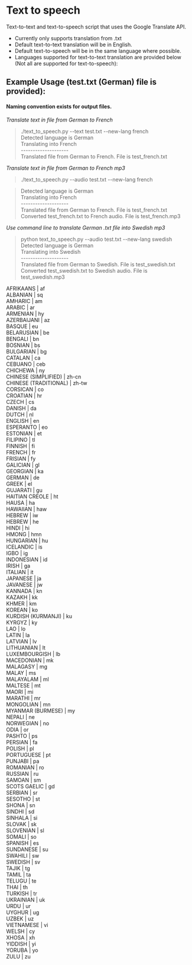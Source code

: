 # Text to speech

 Text-to-text and text-to-speech script that uses the Google Translate API. 



- Currently only supports translation from .txt
- Default text-to-text translation will be in English.
- Default text-to-speech will be in the same language where possible.
- Languages supported for text-to-text translation are provided below (Not all are supported for text-to-speech):

## Example Usage (test.txt (German) file is provided):

#### Naming convention exists for output files.



*Translate text in file from German to French*

> ./text_to_speech.py --text test.txt --new-lang french <br>
>Detected language is German <br>
>Translating into French <br>
> -------------------- <br>
> Translated file from German to French. File is test_french.txt <br>


*Translate text in file from German to French mp3*

> ./text_to_speech.py --audio test.txt --new-lang french<br>

> Detected language is German <br>
> Translating into French <br>
> -------------------- <br>
> Translated file from German to French. File is test_french.txt <br>
> Converted test_french.txt to French audio. File is test_french.mp3 <br>


*Use command line to translate German .txt file into Swedish mp3*
> python text_to_speech.py --audio test.txt --new-lang swedish <br>
> Detected language is German <br>
> Translating into Swedish <br>
> -------------------- <br>
>Translated file from German to Swedish. File is test_swedish.txt <br>
> Converted test_swedish.txt to Swedish audio. File is test_swedish.mp3 <br>








AFRIKAANS | af <br>
ALBANIAN | sq <br>
AMHARIC | am <br>
ARABIC | ar <br>
ARMENIAN | hy <br>
AZERBAIJANI | az <br>
BASQUE | eu <br>
BELARUSIAN | be <br>
BENGALI | bn <br>
BOSNIAN | bs <br>
BULGARIAN | bg <br>
CATALAN | ca <br>
CEBUANO | ceb <br>
CHICHEWA | ny <br>
CHINESE (SIMPLIFIED) | zh-cn <br>
CHINESE (TRADITIONAL) | zh-tw <br>
CORSICAN | co <br>
CROATIAN | hr <br>
CZECH | cs <br>
DANISH | da <br>
DUTCH | nl <br>
ENGLISH | en <br>
ESPERANTO | eo <br>
ESTONIAN | et <br>
FILIPINO | tl <br>
FINNISH | fi <br>
FRENCH | fr <br>
FRISIAN | fy <br>
GALICIAN | gl <br>
GEORGIAN | ka <br>
GERMAN | de <br>
GREEK | el <br>
GUJARATI | gu <br>
HAITIAN CREOLE | ht <br>
HAUSA | ha <br>
HAWAIIAN | haw <br>
HEBREW | iw <br>
HEBREW | he <br>
HINDI | hi <br>
HMONG | hmn <br>
HUNGARIAN | hu <br>
ICELANDIC | is <br>
IGBO | ig <br>
INDONESIAN | id <br> 
IRISH | ga <br>
ITALIAN | it <br>
JAPANESE | ja <br>
JAVANESE | jw <br>
KANNADA | kn <br>
KAZAKH | kk <br>
KHMER | km <br>
KOREAN | ko <br>
KURDISH (KURMANJI) | ku <br>
KYRGYZ | ky <br>
LAO | lo <br>
LATIN | la <br>
LATVIAN | lv <br>
LITHUANIAN | lt <br>
LUXEMBOURGISH | lb <br>
MACEDONIAN | mk <br>
MALAGASY | mg <br>
MALAY | ms <br>
MALAYALAM | ml <br>
MALTESE | mt <br>
MAORI | mi <br>
MARATHI | mr <br>
MONGOLIAN | mn <br>
MYANMAR (BURMESE) | my <br> 
NEPALI | ne <br>
NORWEGIAN | no <br>
ODIA | or <br>
PASHTO | ps <br>
PERSIAN | fa <br>
POLISH | pl <br>
PORTUGUESE | pt <br>
PUNJABI | pa <br>
ROMANIAN | ro <br>
RUSSIAN | ru <br>
SAMOAN | sm <br>
SCOTS GAELIC | gd <br> 
SERBIAN | sr <br>
SESOTHO | st <br>
SHONA | sn <br>
SINDHI | sd <br>
SINHALA | si <br>
SLOVAK | sk <br>
SLOVENIAN | sl <br>
SOMALI | so <br>
SPANISH | es <br>
SUNDANESE | su <br>
SWAHILI | sw <br>
SWEDISH | sv <br>
TAJIK | tg <br>
TAMIL | ta <br>
TELUGU | te <br>
THAI | th <br>
TURKISH | tr <br>
UKRAINIAN | uk <br>
URDU | ur <br>
UYGHUR | ug <br>
UZBEK | uz <br>
VIETNAMESE | vi <br> 
WELSH | cy <br>
XHOSA | xh <br>
YIDDISH | yi <br>
YORUBA | yo <br>
ZULU | zu <br>
